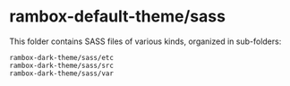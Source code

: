 # rambox-default-theme/sass

This folder contains SASS files of various kinds, organized in sub-folders:

    rambox-dark-theme/sass/etc
    rambox-dark-theme/sass/src
    rambox-dark-theme/sass/var
